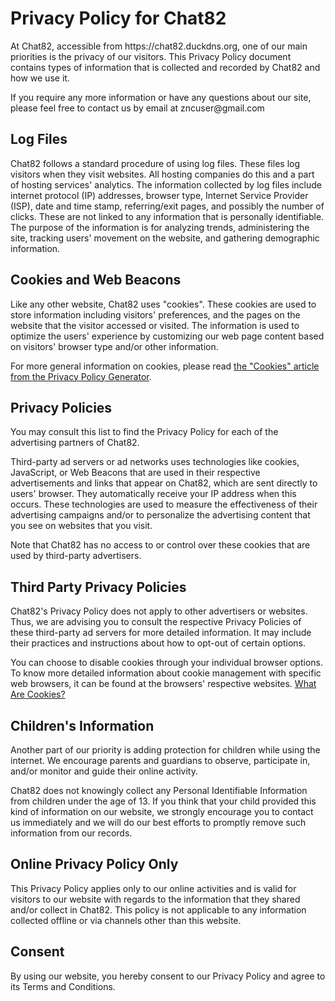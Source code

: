 <h1>Privacy Policy for Chat82</h1>

<p>At Chat82, accessible from https://chat82.duckdns.org, one of our main priorities is the privacy of our visitors. This Privacy Policy document contains types of information that is collected and recorded by Chat82 and how we use it.</p>

<p>If you require any more information or have any questions about our site, please feel free to contact us by email at zncuser@gmail.com</p>

<h2>Log Files</h2>

<p>Chat82 follows a standard procedure of using log files. These files log visitors when they visit websites. All hosting companies do this and a part of hosting services' analytics. The information collected by log files include internet protocol (IP) addresses, browser type, Internet Service Provider (ISP), date and time stamp, referring/exit pages, and possibly the number of clicks. These are not linked to any information that is personally identifiable. The purpose of the information is for analyzing trends, administering the site, tracking users' movement on the website, and gathering demographic information.

<h2>Cookies and Web Beacons</h2>

<p>Like any other website, Chat82 uses "cookies". These cookies are used to store information including visitors' preferences, and the pages on the website that the visitor accessed or visited. The information is used to optimize the users' experience by customizing our web page content based on visitors' browser type and/or other information.</p>

<p>For more general information on cookies, please read <a href="https://www.privacypolicyonline.com/what-are-cookies/">the "Cookies" article from the Privacy Policy Generator</a>.</p>

<h2>Privacy Policies</h2>

<P>You may consult this list to find the Privacy Policy for each of the advertising partners of Chat82.</p>

<p>Third-party ad servers or ad networks uses technologies like cookies, JavaScript, or Web Beacons that are used in their respective advertisements and links that appear on Chat82, which are sent directly to users' browser. They automatically receive your IP address when this occurs. These technologies are used to measure the effectiveness of their advertising campaigns and/or to personalize the advertising content that you see on websites that you visit.</p>

<p>Note that Chat82 has no access to or control over these cookies that are used by third-party advertisers.</p>

<h2>Third Party Privacy Policies</h2>

<p>Chat82's Privacy Policy does not apply to other advertisers or websites. Thus, we are advising you to consult the respective Privacy Policies of these third-party ad servers for more detailed information. It may include their practices and instructions about how to opt-out of certain options. </p>

<p>You can choose to disable cookies through your individual browser options. To know more detailed information about cookie management with specific web browsers, it can be found at the browsers' respective websites. <a href="https://www.privacypolicyonline.com/what-are-cookies/">What Are Cookies?</a></p>

<h2>Children's Information</h2>

<p>Another part of our priority is adding protection for children while using the internet. We encourage parents and guardians to observe, participate in, and/or monitor and guide their online activity.</p>

<p>Chat82 does not knowingly collect any Personal Identifiable Information from children under the age of 13. If you think that your child provided this kind of information on our website, we strongly encourage you to contact us immediately and we will do our best efforts to promptly remove such information from our records.</p>

<h2>Online Privacy Policy Only</h2>

<p>This Privacy Policy applies only to our online activities and is valid for visitors to our website with regards to the information that they shared and/or collect in Chat82. This policy is not applicable to any information collected offline or via channels other than this website.</p>

<h2>Consent</h2>

<p>By using our website, you hereby consent to our Privacy Policy and agree to its Terms and Conditions.</p>

